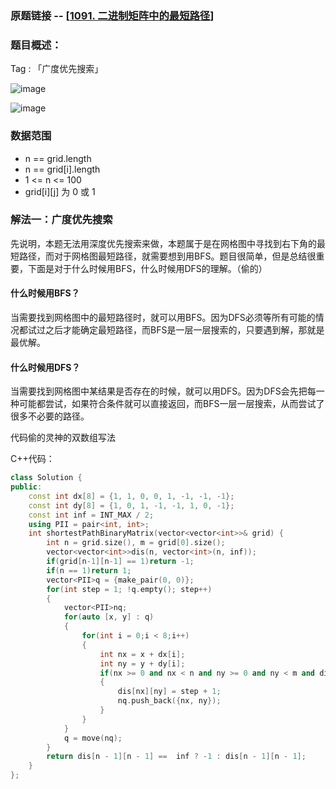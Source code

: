 ### 原题链接 -- [[1091. 二进制矩阵中的最短路径](https://leetcode.cn/problems/shortest-path-in-binary-matrix/)]

### 题目概述：
Tag : 「广度优先搜索」

![image](https://github.com/na2co3hk/Alogrithm/assets/99656524/f9db33a4-988d-4b16-a5b3-dd595ff5f75b)

![image](https://github.com/na2co3hk/Alogrithm/assets/99656524/389ec614-4c91-4131-bea4-9456fb779b58)

### 数据范围
* n == grid.length
* n == grid[i].length
* 1 <= n <= 100
* grid[i][j] 为 0 或 1

### 解法一：广度优先搜索
先说明，本题无法用深度优先搜索来做，本题属于是在网格图中寻找到右下角的最短路径，而对于网格图最短路径，就需要想到用BFS。题目很简单，但是总结很重要，下面是对于什么时候用BFS，什么时候用DFS的理解。（偷的）

#### 什么时候用BFS？ 
当需要找到网格图中的最短路径时，就可以用BFS。因为DFS必须等所有可能的情况都试过之后才能确定最短路径，而BFS是一层一层搜索的，只要遇到解，那就是最优解。

#### 什么时候用DFS？
当需要找到网格图中某结果是否存在的时候，就可以用DFS。因为DFS会先把每一种可能都尝试，如果符合条件就可以直接返回，而BFS一层一层搜索，从而尝试了很多不必要的路径。

代码偷的灵神的双数组写法

C++代码：
```cpp
class Solution {
public:
    const int dx[8] = {1, 1, 0, 0, 1, -1, -1, -1};
    const int dy[8] = {1, 0, 1, -1, -1, 1, 0, -1};
    const int inf = INT_MAX / 2;
    using PII = pair<int, int>;
    int shortestPathBinaryMatrix(vector<vector<int>>& grid) {
        int n = grid.size(), m = grid[0].size();
        vector<vector<int>>dis(n, vector<int>(n, inf));
        if(grid[n-1][n-1] == 1)return -1;
        if(n == 1)return 1;
        vector<PII>q = {make_pair(0, 0)};
        for(int step = 1; !q.empty(); step++)
        {
            vector<PII>nq;
            for(auto [x, y] : q)
            {
                for(int i = 0;i < 8;i++)
                {
                    int nx = x + dx[i];
                    int ny = y + dy[i];
                    if(nx >= 0 and nx < n and ny >= 0 and ny < m and dis[nx][ny] == inf and grid[x][y] == 0)
                    {
                        dis[nx][ny] = step + 1;
                        nq.push_back({nx, ny});
                    }    
                }
            }
            q = move(nq);
        }
        return dis[n - 1][n - 1] ==  inf ? -1 : dis[n - 1][n - 1];
    }
};
```

